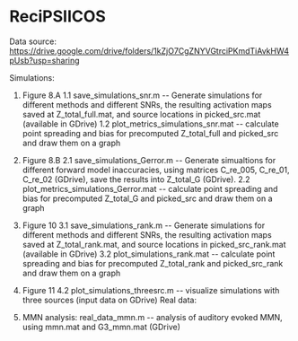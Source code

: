 # ReciPSIICOS

Data source: https://drive.google.com/drive/folders/1kZjO7CgZNYVGtrciPKmdTiAvkHW4pUsb?usp=sharing

Simulations:

1. Figure 8.A
	1.1 save_simulations_snr.m -- Generate simulations for different methods and different SNRs, the resulting activation maps saved at Z_total_full.mat, and source locations in picked_src.mat (available in GDrive)
	1.2 plot_metrics_simulations_snr.mat -- calculate point spreading and bias for precomputed Z_total_full and picked_src and draw them on a graph

2. Figure 8.B
	2.1 save_simulations_Gerror.m -- Generate simualtions for different forward model inaccuracies, using matrices C_re_005, C_re_01, C_re_02 (GDrive), save the results into Z_total_G (GDrive).
	2.2 plot_metrics_simulations_Gerror.mat -- calculate point spreading and bias for precomputed Z_total_G and picked_src and draw them on a graph

3. Figure 10
	3.1 save_simulations_rank.m -- Generate simulations for different methods and different SNRs, the resulting activation maps saved at Z_total_rank.mat, and source locations in picked_src_rank.mat (available in GDrive)
	3.2 plot_simulations_rank.mat -- calculate point spreading and bias for precomputed Z_total_rank and picked_src_rank and draw them on a graph

4. Figure 11
	4.2 plot_simulations_threesrc.m -- visualize simulations with three sources (input data on GDrive)
Real data:

1. MMN analysis:
	real_data_mmn.m -- analysis of auditory evoked MMN, using mmn.mat and G3_mmn.mat (GDrive)
